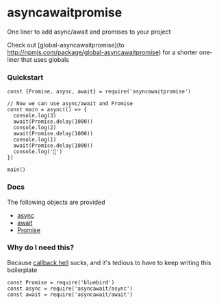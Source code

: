 # asyncawaitpromise

One liner to add async/await and promises to your project

Check out [global-asyncawaitpromise](to http://npmjs.com/package/global-asyncawaitpromise)
for a shorter one-liner that uses globals

### Quickstart

    const {Promise, async, await} = require('asyncawaitpromise')

    // Now we can use async/await and Promise
    const main = async(() => {
      console.log(3)
      await(Promise.delay(1000))
      console.log(2)
      await(Promise.delay(1000))
      console.log(1)
      await(Promise.delay(1000))
      console.log('🚀')
    })

    main()

### Docs

The following objects are provided

- [async](https://github.com/yortus/asyncawait)
- [await](https://github.com/yortus/asyncawait)
- [Promise](https://github.com/petkaantonov/bluebird)

### Why do I need this?

Because [callback hell](http://callbackhell.com) sucks, and it's
tedious to have to keep writing this boilerplate

    const Promise = require('bluebird')
    const async = require('asyncawait/async')
    const await = require('asyncawait/await')
